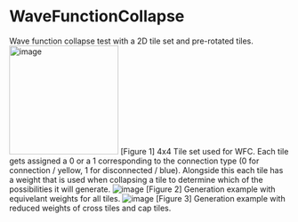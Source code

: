 # WaveFunctionCollapse
Wave function collapse test with a 2D tile set and pre-rotated tiles.
<img width="196" alt="image" src="https://user-images.githubusercontent.com/92940760/184950106-479b7dd0-3043-4ef7-8f3b-aac9e63adc47.png">
[Figure 1] 4x4 Tile set used for WFC.
Each tile gets assigned a 0 or a 1 corresponding to the connection type (0 for connection / yellow, 1 for disconnected / blue). Alongside this each tile has a weight that is used when collapsing a tile to determine which of the possibilities it will generate.
![image](https://user-images.githubusercontent.com/92940760/184950593-6f67815a-4dcc-481e-8538-391bec1ed2f7.png)
[Figure 2] Generation example with equivelant weights for all tiles.
![image](https://user-images.githubusercontent.com/92940760/184950706-7600ad17-e827-4eae-acec-549bdd479a2a.png)
[Figure 3] Generation example with reduced weights of cross tiles and cap tiles.
